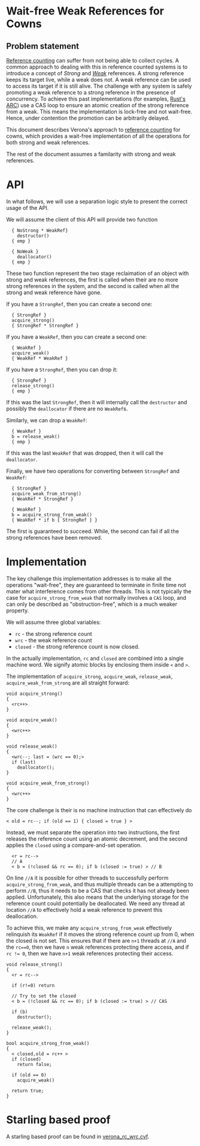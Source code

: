 # Wait-free Weak References for Cowns

## Problem statement

[Reference counting](https://en.wikipedia.org/wiki/Reference_counting) can suffer from not being able to collect cycles.
A common approach to dealing with this in reference counted systems is to introduce a concept of *Strong* and *[Weak](https://en.wikipedia.org/wiki/Weak_reference)* references.
A strong reference keeps its target live, while a weak does not.
A weak reference can be used to access its target if it is still alive.
The challenge with any system is safely promoting a weak reference to a strong reference in the presence of concurrency.
To achieve this past implementations (for examples, [Rust's ARC](https://doc.rust-lang.org/src/alloc/sync.rs.html#1979)) use a CAS loop to ensure an atomic creation of the strong reference from a weak. 
This means the implementation is lock-free and not wait-free. 
Hence, under contention the promotion can be arbitrarily delayed. 

This document describes Verona's approach to [reference counting](https://en.wikipedia.org/wiki/Reference_counting) for cowns, 
which provides a wait-free implementation of all the operations for  both strong and weak references.


The rest of the document assumes a familarity with strong and weak references.


# API
In what follows, we will use a separation logic style to present the correct usage of the API. 

We will assume the client of this API will provide two function
```
  { NoStrong * WeakRef}
    destructor()
  { emp }

  { NoWeak }
    deallocator()
  { emp }
```
These two function represent the two stage reclaimation of an object with strong and weak references,
the first is called when their are no more strong references in the system, and the second is called
when all the strong and weak reference have gone.


If you have a `StrongRef`, then you can create a second one:
```
  { StrongRef }
  acquire_strong()
  { StrongRef * StrongRef }
```

If you have a `WeakRef`, then you can create a second one:
```
  { WeakRef }
  acquire_weak()
  { WeakRef * WeakRef }
```

If you have a `StrongRef`, then you can drop it:
```
  { StrongRef }
  release_strong()
  { emp }
```
If this was the last `StrongRef`, then it will internally call the `destructor` and possibly the `deallocator` if there are no `WeakRef`s. 

Similarly, we can drop a `WeakRef`:
```
  { WeakRef }
  b = release_weak() 
  { emp }
```
If this was the last `WeakRef` that was dropped, then it will call the `deallocator`.


Finally, we have two operations for converting between `StrongRef` and `WeakRef`:
```
  { StrongRef }
  acquire_weak_from_strong()
  { WeakRef * StrongRef }

  { WeakRef }
  b = acquire_strong_from_weak()
  { WeakRef * if b { StrongRef } }
```
The first is guaranteed to succeed. While, the second can fail if all the strong references have been removed. 

# Implementation

The key challenge this implementation addresses is to make all the operations "wait-free", they are guaranteed to terminate in finite time not mater what interference comes from other threads.
This is not typically the case for `acquire_strong_from_weak` that normally involves a `CAS` loop, and can only be described as "obstruction-free", which is a much weaker property. 

We will assume three global variables:
* `rc` - the strong reference count
* `wrc` - the weak reference count
* `closed` - the strong reference count is now closed.

In the actually implementation, `rc` and `closed` are combined into a single machine word.
We signify atomic blocks by enclosing them inside `<` and `>`.

The implementation of `acquire_strong`, `acquire_weak`, `release_weak`, `acquire_weak_from_strong` are all straight forward:

```
void acquire_strong()
{
  <rc++>
}

void acquire_weak()
{
  <wrc++>
}

void release_weak()
{
  <wrc--; last = (wrc == 0);>
  if (last)
    deallocator();
}

void acquire_weak_from_strong()
{
  <wrc++>
}
```

The core challenge is their is no machine instruction that can effectively do
```
< old = rc--; if (old == 1) { closed = true } >
```
Instead, we must separate the operation into two instructions, the first releases the reference count using an atomic decrement, and the second
applies the `closed` using a compare-and-set operation.  
```
  <r = rc-->
  // A
  < b = (!closed && rc == 0); if b (closed := true) > // B
```
On line `//A` it is possible for other threads to successfully perform `acquire_strong_from_weak`, and thus multiple threads can be a attempting to perform `//B`, thus it needs to be a CAS that checks it has not already been applied.
Unfortunately, this also means that the underlying storage for the reference count could potentially be deallocated.  We need any thread at location `//A` to effectively hold a weak reference to prevent this deallocation.

To achieve this, we make any `acquire_strong_from_weak` effectively relinquish its `WeakRef` if it moves the strong reference count up from 0, when the closed is not set.
This ensures that if there are `n+1` threads at `//A` and the `rc==0`, then we have `n` weak references protecting there access, and if `rc != 0`, then we have `n+1` weak references protecting their access.


```
void release_strong()
{
  <r = rc-->

  if (r!=0) return

  // Try to set the closed
  < b = (!closed && rc == 0); if b (closed := true) > // CAS

  if (b)
    destructor();

  release_weak();
}

bool acquire_strong_from_weak()
{
  < closed,old = rc++ >
  if (closed)
    return false;

  if (old == 0)
    acquire_weak()

  return true;
}
```

# Starling based proof

A starling based proof can be found in [verona_rc_wrc.cvf](./verona_rc_wrc.cvf).